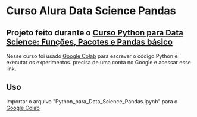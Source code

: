 # Curso Alura Data Science Pandas

## Projeto feito durante o [Curso Python para Data Science: Funções, Pacotes e Pandas básico](https://cursos.alura.com.br/course/python-funcoes-pacotes-pandas)

Nesse curso foi usado [Google Colab](https://colab.research.google.com/) para escrever o código Python e executar os experimentos. precisa de uma conta no Google e acessar esse link.


## Uso 

Importar o arquivo "Python_para_Data_Science_Pandas.ipynb" para o [Google Colab](https://colab.research.google.com/)